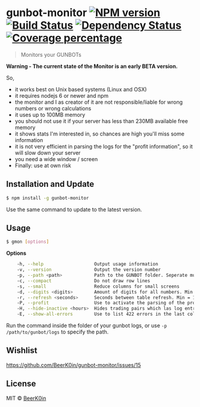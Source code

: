 # gunbot-monitor [![NPM version][npm-image]][npm-url] [![Build Status][travis-image]][travis-url] [![Dependency Status][daviddm-image]][daviddm-url] [![Coverage percentage][coveralls-image]][coveralls-url]
> Monitors your GUNBOTs

**Warning - The current state of the Monitor is an early BETA version.**

So,
- it works best on Unix based systems (Linux and OSX)
- it requires nodejs 6 or newer and npm
- the monitor and I as creator of it are not responsible/liable for wrong numbers or wrong calculations
- it uses up to 100MB memory
- you should not use it if your server has less than 230MB available free memory
- it shows stats I'm interested in, so chances are high you'll miss some information
- it is not very efficient in parsing the logs for the "profit information", so it will slow down your server
- you need a wide window / screen
- Finally: use at own risk

## Installation and Update

```sh
$ npm install -g gunbot-monitor
```
Use the same command to update to the latest version.

## Usage

```sh
$ gmon [options]
```

**Options**

```sh
    -h, --help                   Output usage information
    -v, --version                Output the version number
    -p, --path <path>            Path to the GUNBOT folder. Seperate multiple paths with ":" (like: -p /path1:/path2). [Default: current folder]
    -c, --compact                Do not draw row lines
    -s, --small                  Reduce columns for small screens
    -d, --digits <digits>        Amount of digits for all numbers. Min = 0, max = 10. [Default: 4]
    -r, --refresh <seconds>      Seconds between table refresh. Min = 10, max = 600. [Default: 60]
    -P, --profit                 Use to activate the parsing of the profit. THIS WILL SLOW DOWN YOUR SYSTEM!
    -H, --hide-inactive <hours>  Hides trading pairs which las log entry is older than given hours. Min = 1, max = 854400. [Default: 720]
    -E, --show-all-errors        Use to list 422 errors in the last column.

```

Run the command inside the folder of your gunbot logs, or use `-p /path/to/gunbot/logs` to specify the path.

## Wishlist

https://github.com/BeerK0in/gunbot-monitor/issues/15

## License

MIT © [BeerK0in](https://github.com/BeerK0in)


[npm-image]: https://badge.fury.io/js/gunbot-monitor.svg
[npm-url]: https://npmjs.org/package/gunbot-monitor
[travis-image]: https://travis-ci.org/BeerK0in/gunbot-monitor.svg?branch=master
[travis-url]: https://travis-ci.org/BeerK0in/gunbot-monitor
[daviddm-image]: https://david-dm.org/BeerK0in/gunbot-monitor.svg?theme=shields.io
[daviddm-url]: https://david-dm.org/BeerK0in/gunbot-monitor
[coveralls-image]: https://coveralls.io/repos/github/BeerK0in/gunbot-monitor/badge.svg?branch=master
[coveralls-url]: https://coveralls.io/github/BeerK0in/gunbot-monitor?branch=master
